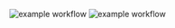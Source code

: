 ![example workflow](https://github.com/ganoliz/test_CICD/actions/workflows/github-actions-demo.yml/badge.svg)
![example workflow](https://github.com/ganoliz/test_CICD/actions/workflows/github_pylint_demo.yml/badge.svg)
